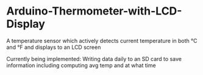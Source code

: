 # Arduino-Thermometer-with-LCD-Display

A temperature sensor which actively detects current temperature in both °C and °F and displays to an LCD screen

Currently being implemented: Writing data daily to an SD card to save information including computing avg temp and at what time
